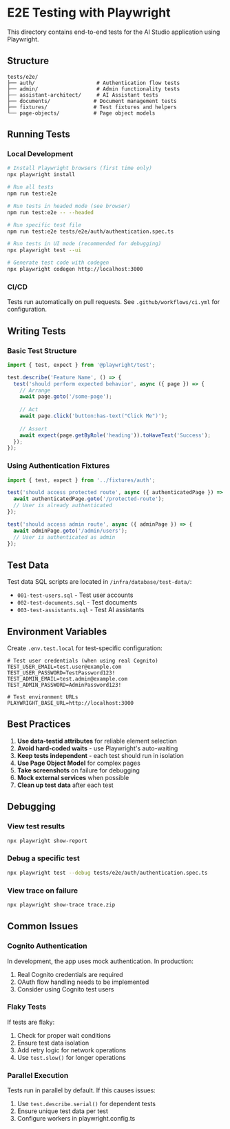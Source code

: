 # E2E Testing with Playwright

This directory contains end-to-end tests for the AI Studio application using Playwright.

## Structure

```
tests/e2e/
├── auth/                    # Authentication flow tests
├── admin/                   # Admin functionality tests
├── assistant-architect/     # AI Assistant tests
├── documents/              # Document management tests
├── fixtures/               # Test fixtures and helpers
└── page-objects/           # Page object models
```

## Running Tests

### Local Development

```bash
# Install Playwright browsers (first time only)
npx playwright install

# Run all tests
npm run test:e2e

# Run tests in headed mode (see browser)
npm run test:e2e -- --headed

# Run specific test file
npm run test:e2e tests/e2e/auth/authentication.spec.ts

# Run tests in UI mode (recommended for debugging)
npx playwright test --ui

# Generate test code with codegen
npx playwright codegen http://localhost:3000
```

### CI/CD

Tests run automatically on pull requests. See `.github/workflows/ci.yml` for configuration.

## Writing Tests

### Basic Test Structure

```typescript
import { test, expect } from '@playwright/test';

test.describe('Feature Name', () => {
  test('should perform expected behavior', async ({ page }) => {
    // Arrange
    await page.goto('/some-page');
    
    // Act
    await page.click('button:has-text("Click Me")');
    
    // Assert
    await expect(page.getByRole('heading')).toHaveText('Success');
  });
});
```

### Using Authentication Fixtures

```typescript
import { test, expect } from '../fixtures/auth';

test('should access protected route', async ({ authenticatedPage }) => {
  await authenticatedPage.goto('/protected-route');
  // User is already authenticated
});

test('should access admin route', async ({ adminPage }) => {
  await adminPage.goto('/admin/users');
  // User is authenticated as admin
});
```

## Test Data

Test data SQL scripts are located in `/infra/database/test-data/`:
- `001-test-users.sql` - Test user accounts
- `002-test-documents.sql` - Test documents
- `003-test-assistants.sql` - Test AI assistants

## Environment Variables

Create `.env.test.local` for test-specific configuration:

```env
# Test user credentials (when using real Cognito)
TEST_USER_EMAIL=test.user@example.com
TEST_USER_PASSWORD=TestPassword123!
TEST_ADMIN_EMAIL=test.admin@example.com
TEST_ADMIN_PASSWORD=AdminPassword123!

# Test environment URLs
PLAYWRIGHT_BASE_URL=http://localhost:3000
```

## Best Practices

1. **Use data-testid attributes** for reliable element selection
2. **Avoid hard-coded waits** - use Playwright's auto-waiting
3. **Keep tests independent** - each test should run in isolation
4. **Use Page Object Model** for complex pages
5. **Take screenshots** on failure for debugging
6. **Mock external services** when possible
7. **Clean up test data** after each test

## Debugging

### View test results
```bash
npx playwright show-report
```

### Debug a specific test
```bash
npx playwright test --debug tests/e2e/auth/authentication.spec.ts
```

### View trace on failure
```bash
npx playwright show-trace trace.zip
```

## Common Issues

### Cognito Authentication
In development, the app uses mock authentication. In production:
1. Real Cognito credentials are required
2. OAuth flow handling needs to be implemented
3. Consider using Cognito test users

### Flaky Tests
If tests are flaky:
1. Check for proper wait conditions
2. Ensure test data isolation
3. Add retry logic for network operations
4. Use `test.slow()` for longer operations

### Parallel Execution
Tests run in parallel by default. If this causes issues:
1. Use `test.describe.serial()` for dependent tests
2. Ensure unique test data per test
3. Configure workers in playwright.config.ts